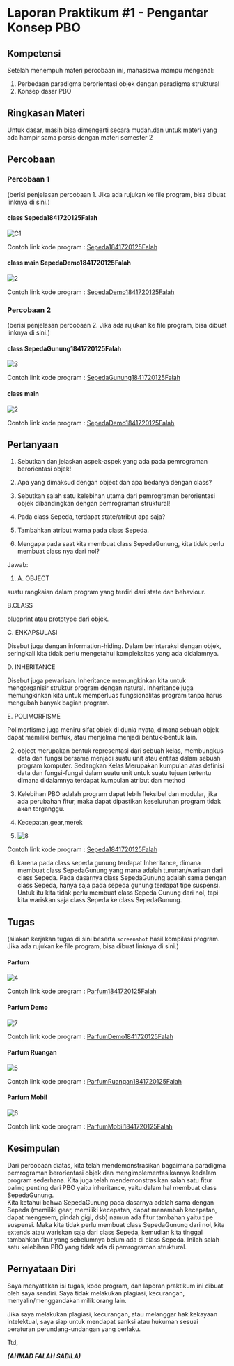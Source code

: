 # Laporan Praktikum #1 - Pengantar Konsep PBO

## Kompetensi

Setelah menempuh materi percobaan ini, mahasiswa mampu mengenal: 
1. Perbedaan paradigma berorientasi objek dengan paradigma struktural 
2. Konsep dasar PBO 
 

## Ringkasan Materi
Untuk dasar, masih bisa dimengerti secara mudah.dan untuk materi yang ada hampir sama persis dengan materi semester 2

## Percobaan

### Percobaan 1

(berisi penjelasan percobaan 1. Jika ada rujukan ke file program, bisa dibuat linknya di sini.)

#### class Sepeda1841720125Falah

![C1](img/1.PNG)

Contoh link kode program : [Sepeda1841720125Falah](../../src/1_Pengantar_Konsep_PBO/Sepeda1841720125Falah.java)

#### class main SepedaDemo1841720125Falah

![2](img/2.png)

Contoh link kode program : [SepedaDemo1841720125Falah](../../src/1_Pengantar_Konsep_PBO/SepedaDemo1841720125Falah.java)

### Percobaan 2

(berisi penjelasan percobaan 2. Jika ada rujukan ke file program, bisa dibuat linknya di sini.)

#### class SepedaGunung1841720125Falah

![3](img/3.png)

Contoh link kode program : [SepedaGunung1841720125Falah](../../src/1_Pengantar_Konsep_PBO/SepedaGunung1841720125Falah.java)

#### class main

![2](img/2.png)

Contoh link kode program : [SepedaDemo1841720125Falah](../../src/1_Pengantar_Konsep_PBO/SepedaDemo1841720125Falah.java)


## Pertanyaan

1. Sebutkan dan jelaskan aspek-aspek yang ada pada pemrograman berorientasi objek! 


2. Apa yang dimaksud dengan object dan apa bedanya dengan class? 


3. Sebutkan salah satu kelebihan utama dari pemrograman berorientasi objek dibandingkan dengan pemrograman struktural! 


4. Pada class Sepeda, terdapat state/atribut apa saja?  


5. Tambahkan atribut warna pada class Sepeda.


6. Mengapa pada saat kita membuat class SepedaGunung, kita tidak perlu membuat class nya dari nol? 
 

Jawab:

1. A. OBJECT 

suatu rangkaian dalam program yang terdiri dari state dan behaviour.

B.CLASS

blueprint atau prototype dari objek.

C. ENKAPSULASI

Disebut juga dengan information-hiding. Dalam berinteraksi dengan objek, seringkali kita tidak perlu mengetahui 
kompleksitas yang ada didalamnya. 

D. INHERITANCE

Disebut juga pewarisan. Inheritance memungkinkan kita untuk mengorganisir struktur program dengan natural. 
Inheritance juga memungkinkan kita untuk memperluas fungsionalitas program tanpa harus mengubah banyak bagian program. 

E. POLIMORFISME

Polimorfisme juga meniru sifat objek di dunia nyata, dimana sebuah objek dapat memiliki bentuk,
atau menjelma menjadi bentuk-bentuk lain.

2. object merupakan bentuk representasi dari sebuah kelas, membungkus data dan fungsi bersama menjadi suatu unit atau 
entitas dalam sebuah program komputer.
Sedangkan  Kelas Merupakan kumpulan atas definisi data dan fungsi-fungsi dalam suatu unit untuk suatu tujuan tertentu 
dimana didalamnya terdapat kumpulan atribut dan method

3. Kelebihan PBO adalah program dapat lebih fleksibel dan modular, jika ada perubahan fitur, maka dapat dipastikan 
keseluruhan program tidak akan terganggu.

4. Kecepatan,gear,merek

5. ![8](img/8.png)

Contoh link kode program : [Sepeda1841720125Falah](../../src/1_Pengantar_Konsep_PBO/Sepeda1841720125Falah.java)

6. karena pada class sepeda gunung terdapat Inheritance, dimana  membuat class SepedaGunung yang mana adalah 
turunan/warisan dari class Sepeda. Pada dasarnya class SepedaGunung adalah sama dengan class Sepeda, hanya 
saja pada sepeda gunung terdapat tipe suspensi. Untuk itu kita tidak perlu membuat class Sepeda Gunung dari nol, 
tapi kita wariskan saja class Sepeda ke class SepedaGunung.

## Tugas

(silakan kerjakan tugas di sini beserta `screenshot` hasil kompilasi program. Jika ada rujukan ke file program, bisa dibuat linknya di sini.)

#### Parfum

![4](img/4.png)

Contoh link kode program : [Parfum1841720125Falah](../../src/1_Pengantar_Konsep_PBO/Parfum1841720125Falah.java)

#### Parfum Demo

![7](img/7.png)


Contoh link kode program : [ParfumDemo1841720125Falah](../../src/1_Pengantar_Konsep_PBO/ParfumDemo1841720125Falah.java)

#### Parfum Ruangan

![5](img/5.png)

Contoh link kode program : [ParfumRuangan1841720125Falah](../../src/1_Pengantar_Konsep_PBO/ParfumRuangan1841720125Falah.java)

#### Parfum Mobil

![6](img/6.png)

Contoh link kode program : [ParfumMobil1841720125Falah](../../src/1_Pengantar_Konsep_PBO/ParfumMobil1841720125Falah.java)

## Kesimpulan

Dari percobaan diatas, kita telah mendemonstrasikan bagaimana paradigma pemrograman berorientasi objek dan 
mengimplementasikannya kedalam program sederhana. Kita juga telah mendemonstrasikan salah satu fitur paling 
penting dari PBO yaitu inheritance, yaitu dalam hal membuat class SepedaGunung.  
Kita ketahui bahwa SepedaGunung pada dasarnya adalah sama dengan Sepeda (memiliki gear, memiliki kecepatan,
dapat menambah kecepatan, dapat mengerem, pindah gigi, dsb) namun ada fitur tambahan yaitu tipe suspensi.
Maka kita tidak perlu membuat class SepedaGunung dari nol, kita extends atau wariskan saja dari class Sepeda,
kemudian kita tinggal tambahkan fitur yang sebelumnya belum ada di class Sepeda. Inilah salah satu kelebihan 
PBO yang tidak ada di pemrograman struktural. 

## Pernyataan Diri

Saya menyatakan isi tugas, kode program, dan laporan praktikum ini dibuat oleh saya sendiri. Saya tidak melakukan plagiasi, kecurangan, menyalin/menggandakan milik orang lain.

Jika saya melakukan plagiasi, kecurangan, atau melanggar hak kekayaan intelektual, saya siap untuk mendapat sanksi atau hukuman sesuai peraturan perundang-undangan yang berlaku.

Ttd,

***(AHMAD FALAH SABILA)***

